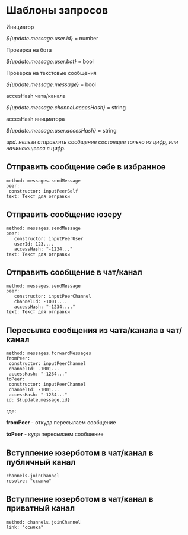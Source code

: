 # Шаблоны запросов

Инициатор

_${update.message.user.id}_ = number

Проверка на бота

_${update.message.user.bot}_ = bool

Проверка на текстовые сообщения

_${update.message.message}_ = bool

accesHash чата/канала

_${update.message.channel.accesHash}_ = string

accesHash инициатора

_${update.message.user.accesHash}_ = string


_upd. нельзя отправлять сообщение состоящее только из цифр, или начинающееся с цифр._

## Отправить сообщение себе в избранное
```plain 
method: messages.sendMessage
peer: 
 constructor: inputPeerSelf
text: Текст для отправки
```

## Отправить сообщение юзеру
```plain 
method: messages.sendMessage
peer: 
   constructor: inputPeerUser
   userId: 123....
   accessHash: "-1234..."
text: Текст для отправки
```

## Отправить сообщение в чат/канал

```plain 
method: messages.sendMessage
peer: 
   constructor: inputPeerChannel
   channelId: -1001.... 
   accessHash: "-1234...." 
text: Текст для отправки
```

## Пересылка сообщения из чата/канала в чат/канал
```plain 
method: messages.forwardMessages
fromPeer:
 constructor: inputPeerChannel
 channelId: -1001...
 accessHash: "-1234..."
toPeer:
 constructor: inputPeerChannel
 channelId: -1001...
 accessHash: "-1234..."
id: ${update.message.id}
```
где:

**fromPeer** - откуда пересылаем сообщение

**toPeer** - куда пересылаем сообщение

## Вступление юзерботом в чат/канал в публичный канал
```plain 
channels.joinChannel
resolve: "ссылка"
```

## Вступление юзерботом в чат/канал в приватный канал
```plain 
method: channels.joinChannel
link: "ссылка"
```